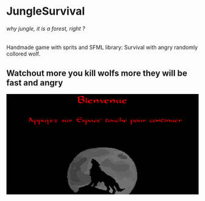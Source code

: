 # JungleSurvival
###### why jungle, it is a forest, right ?
Handmade game with sprits and SFML library:
Survival with angry randomly collored wolf.
## Watchout more you kill wolfs more they will be fast and angry
![](Image/Game.gif)

